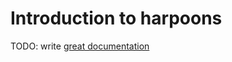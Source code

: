 # Introduction to harpoons

TODO: write [great documentation](http://jacobian.org/writing/what-to-write/)
